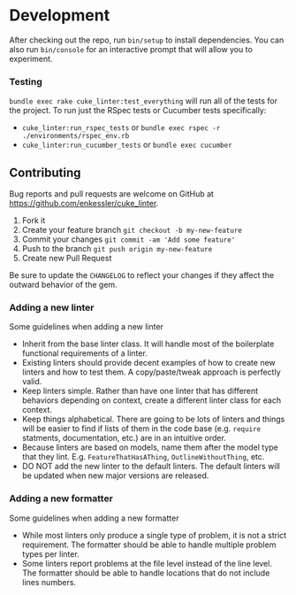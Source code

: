 # Development

After checking out the repo, run `bin/setup` to install dependencies. You can also run `bin/console` for an interactive prompt that will allow you to experiment.

### Testing

`bundle exec rake cuke_linter:test_everything` will run all of the tests for the project. To run just the RSpec tests or Cucumber tests specifically:
 - `cuke_linter:run_rspec_tests` or `bundle exec rspec -r ./environments/rspec_env.rb`
 - `cuke_linter:run_cucumber_tests` or `bundle exec cucumber`


## Contributing

Bug reports and pull requests are welcome on GitHub at https://github.com/enkessler/cuke_linter.

1. Fork it
2. Create your feature branch
   `git checkout -b my-new-feature`
3. Commit your changes
   `git commit -am 'Add some feature'`
4. Push to the branch
   `git push origin my-new-feature`
5. Create new Pull Request

Be sure to update the `CHANGELOG` to reflect your changes if they affect the outward behavior of the gem.

### Adding a new linter

Some guidelines when adding a new linter
  * Inherit from the base linter class. It will handle most of the boilerplate functional requirements of a linter.
  * Existing linters should provide decent examples of how to create new linters and how to test them. A copy/paste/tweak approach is perfectly valid.
  * Keep linters simple. Rather than have one linter that has different behaviors depending on context, create a different linter class for each context.
  * Keep things alphabetical. There are going to be lots of linters and things will be easier to find if lists of them in the code base (e.g. `require` statments, documentation, etc.) are in an intuitive order.
  * Because linters are based on models, name them after the model type that they lint. E.g. `FeatureThatHasAThing`, `OutlineWithoutThing`, etc.
  * DO NOT add the new linter to the default linters. The default linters will be updated when new major versions are released.

### Adding a new formatter

Some guidelines when adding a new formatter
  * While most linters only produce a single type of problem, it is not a strict requirement. The formatter should be able to handle multiple problem types per linter.
  * Some linters report problems at the file level instead of the line level. The formatter should be able to handle locations that do not include lines numbers.
